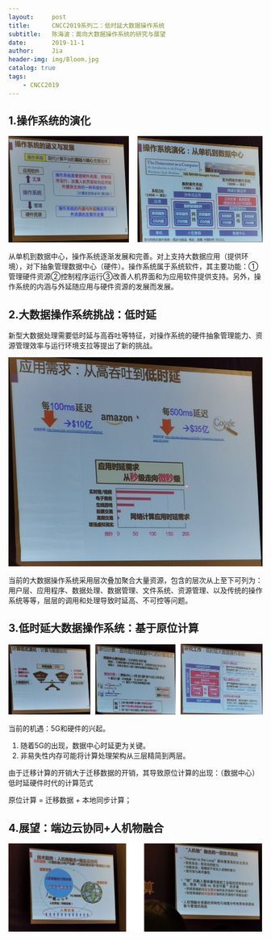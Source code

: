 ```yaml
---
layout:     post
title:      CNCC2019系列二：低时延大数据操作系统
subtitle:   陈海波：面向大数据操作系统的研究与展望
date:       2019-11-1
author:     Jia
header-img: img/Bloom.jpg
catalog: true
tags:
    - CNCC2019
---
```


## 1.操作系统的演化

![image](https://raw.githubusercontent.com/JingnanJia/jingnanjia.github.io/master/img2/os1.png)

从单机到数据中心，操作系统逐渐发展和完善。对上支持大数据应用（提供环境），对下抽象管理数据中心（硬件）。操作系统属于系统软件，其主要功能：①管理硬件资源②控制程序运行③改善人机界面和为应用软件提供支持。另外，操作系统的内涵与外延随应用与硬件资源的发展而发展。

## 2.大数据操作系统挑战：低时延

新型大数据处理需要低时延与高吞吐等特征，对操作系统的硬件抽象管理能力、资源管理效率与运行环境支拉等提出了新的挑战。

![image](https://raw.githubusercontent.com/JingnanJia/jingnanjia.github.io/master/img2/os2.png)

当前的大数据操作系统采用层次叠加聚合大量资源，包含的层次从上至下可列为：用户层、应用程序、数据处理、数据管理、文件系统、资源管理、以及传统的操作系统等等，层层的调用和处理导致时延高、不可控等问题。

## 3.低时延大数据操作系统：基于原位计算

![image](https://raw.githubusercontent.com/JingnanJia/jingnanjia.github.io/master/img2/os3.png)

当前的机遇：5G和硬件的兴起。

1. 随着5G的出现，数据中心时延更为关键。
2. 非易失性内存可能将计算处理架构从三层精简到两层。

由于迁移计算的开销大于迁移数据的开销，其导致原位计算的出现：（数据中心）低时延硬件时代的计算范式

原位计算 = 迁移数据 + 本地同步计算；

## 4.展望：端边云协同+人机物融合

![image](https://raw.githubusercontent.com/JingnanJia/jingnanjia.github.io/master/img2/os4.png)

